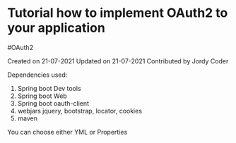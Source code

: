 # Tutorial how to implement OAuth2 to your application

#OAuth2

Created on 21-07-2021
Updated on 21-07-2021
Contributed by Jordy Coder

Dependencies used:
1. Spring boot Dev tools
2. Spring boot Web 
3. Spring boot oauth-client
4. webjars jquery, bootstrap, locator, cookies
5.  maven

You can choose either YML or Properties

 
